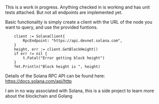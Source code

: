 This is a work in progress. Anything checked in is working and has unit tests attached. But not all endpoints are implemented yet.

Basic functionality is simply create a client with the URL of the node you want to query, and use the provided funtions.

```
	client := SolanaClient{
		RpcEndpoint: "https://api.devnet.solana.com",
	}
	height, err := client.GetBlockHeight()
	if err != nil {
		t.Fatal("Error getting block height")
	}
	fmt.Println("Block height is ", height)
```

Details of the Solana RPC API can be found here:
https://docs.solana.com/api/http

I am in no way associated with Solana, this is a side project to learn more about the blockchain and Golang
